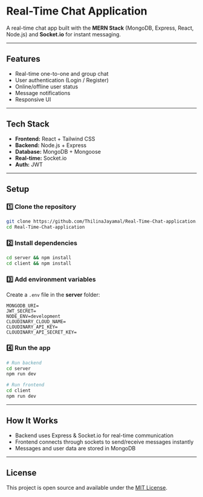 # Real-Time Chat Application

A real-time chat app built with the **MERN Stack** (MongoDB, Express, React, Node.js) and **Socket.io** for instant messaging.

---

## Features
- Real-time one-to-one and group chat  
- User authentication (Login / Register)  
- Online/offline user status  
- Message notifications  
- Responsive UI  

---

## Tech Stack
- **Frontend:** React + Tailwind CSS  
- **Backend:** Node.js + Express  
- **Database:** MongoDB + Mongoose  
- **Real-time:** Socket.io  
- **Auth:** JWT  

---

## Setup

### 1️⃣ Clone the repository
```bash
git clone https://github.com/ThilinaJayamal/Real-Time-Chat-application.git
cd Real-Time-Chat-application
```

### 2️⃣ Install dependencies
```bash
cd server && npm install
cd client && npm install
```

### 3️⃣ Add environment variables  
Create a `.env` file in the **server** folder:
```
MONGODB_URI=
JWT_SECRET=
NODE_ENV=development
CLOUDINARY_CLOUD_NAME=
CLOUDINARY_API_KEY=
CLOUDINARY_API_SECRET_KEY=

```

### 4️⃣ Run the app
```bash
# Run backend
cd server
npm run dev

# Run frontend
cd client
npm run dev
```

---

## How It Works
- Backend uses Express & Socket.io for real-time communication  
- Frontend connects through sockets to send/receive messages instantly  
- Messages and user data are stored in MongoDB  

---

## License
This project is open source and available under the [MIT License](LICENSE).
